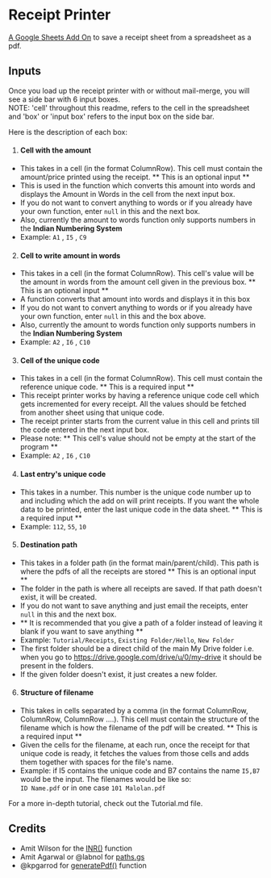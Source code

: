 # Receipt Printer
[A Google Sheets Add On](https://chrome.google.com/webstore/detail/receipt-printer/cehbnbbdejohaafojgklmhagflcgeopd?utm_source=permalink) to save a receipt sheet from a spreadsheet as a pdf.

## Inputs

Once you load up the receipt printer with or without mail-merge,  you will see a side bar with 6 input boxes.<br>
NOTE: 'cell' throughout this readme, refers to the cell in the spreadsheet and 'box' or 'input box' refers to the input box on the side bar.<br>

Here is the description of each box:

1.  #### Cell with the amount
  * This takes in a cell (in the format ColumnRow). This cell must contain the amount/price printed using the receipt. ** This is an optional input **
  * This is used in the function which converts this amount into words and displays the Amount in Words in the cell from the next input box.
  * If you do not want to convert anything to words or if you already have your own function, enter `null` in this and the next box.
  * Also, currently the amount to words function only supports numbers in the **Indian Numbering System**
  * Example: `A1` , `I5` , `C9`

2. #### Cell to write amount in words
  * This takes in a cell (in the format ColumnRow). This cell's value will be the amount in words from the amount cell given in the previous box. ** This is an optional input **
  * A function converts that amount into words and displays it in this box
  * If you do not want to convert anything to words or if you already have your own function, enter `null` in this and the box above.
  * Also, currently the amount to words function only supports numbers in the **Indian Numbering System**
  * Example: `A2` , `I6` , `C10`

3. #### Cell of the unique code
  * This takes in a cell (in the format ColumnRow). This cell must contain the reference unique code. ** This is a required input **
  * This receipt printer works by having a reference unique code cell which gets incremented for every receipt. All the values should be fetched from another sheet using that unique code.
  * The receipt printer starts from the current value in this cell and prints till the code entered in the next input box.
  * Please note: ** This cell's value should not be empty at the start of the program **
  * Example: `A2` , `I6` , `C10`

4. #### Last entry's unique code
  * This takes in a number. This number is the unique code number up to and including which the add on will print receipts. If you want the whole data to be printed, enter the last unique code in the data sheet.
  ** This is a required input **
  * Example: `112`, `55`, `10`

5. #### Destination path
  * This takes in a folder path (in the format main/parent/child). This path is where the pdfs of all the receipts are stored ** This is an optional input **
  * The folder in the path is where all receipts are saved. If that path doesn't exist, it will be created.
  * If you do not want to save anything and just email the receipts, enter `null` in this and the next box.
  * ** It is recommended that you give a path of a folder instead of leaving it blank if you want to save anything **
  * Example: `Tutorial/Receipts`, `Existing Folder/Hello`, `New Folder`
  * The first folder should be a direct child of the main My Drive folder i.e. when you go to https://drive.google.com/drive/u/0/my-drive it should be present in the folders.
  * If the given folder doesn't exist, it just creates a new folder.

6. #### Structure of filename
  * This takes in cells separated by a comma (in the format ColumnRow, ColumnRow,   ColumnRow ....). This cell must contain the structure of the filename which is how the filename of the pdf will be created. ** This is a required input **
  * Given the cells for the filename, at each run, once the receipt for that unique code is ready, it fetches the values from those cells and adds them together with spaces for the file's name.
  * Example: if I5 contains the unique code and B7 contains the name `I5,B7` would be the input. The filenames would be like so: <br> `ID Name.pdf` or in one case `101 Malolan.pdf`


For a more in-depth tutorial, check out the Tutorial.md file.







## Credits


* Amit Wilson for the [INR()](https://ctrlq.org/code/20098-indian-rupee-lakhs-crores-google-spreadsheet) function
* Amit Agarwal or @labnol for [paths.gs](https://ctrlq.org/code/19925-google-drive-folder-path)
* @kpgarrod for [generatePdf()](https://gist.github.com/ixhd/3660885) function
